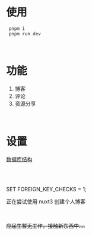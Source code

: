 <!--
 * @Description:
 * @Autor: Ming
 * @LastEditors: Ming
 * @LastEditTime: 2022-10-13 23:55:17
-->

# 使用

```
 pnpm i
 pnpm run dev
```

<br />

# 功能

1. 博客
2. 评论
3. 资源分享

<br />

# 设置

[数据库结构](./databases.md)

<br />
<br />

SET FOREIGN_KEY_CHECKS = 1;

正在尝试使用 nuxt3 创建个人博客

<br />

~~应届生暂无工作，接触新东西中....~~
